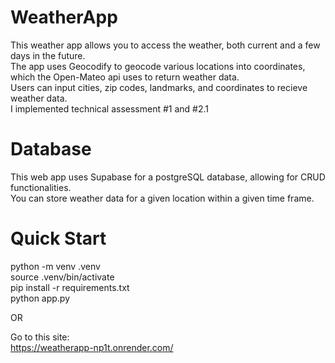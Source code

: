# WeatherApp
This weather app allows you to access the weather, both current and a few days in the future. \
The app uses Geocodify to geocode various locations into coordinates, which the Open-Mateo api uses to return weather data. \
Users can input cities, zip codes, landmarks, and coordinates to recieve weather data. \
I implemented technical assessment #1 and #2.1

# Database
This web app uses Supabase for a postgreSQL database, allowing for CRUD functionalities. \
You can store weather data for a given location within a given time frame.

# Quick Start
python -m venv .venv \
source .venv/bin/activate \
pip install -r requirements.txt \
python app.py 

OR

Go to this site: \
https://weatherapp-np1t.onrender.com/
